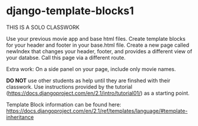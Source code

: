 # django-template-blocks1

THIS IS A SOLO CLASSWORK

Use your previous movie app and base html files. Create template blocks for your header and footer in your base.html file. Create a new page called newIndex that changes your header, footer, and provides a different view of your databse. Call this page via a different route.

Extra work:
On a side panel on your page, include only movie names.

<strong>DO NOT</strong> use other students as help until they are finshed with their classwork. Use instructions provided by the tutorial (https://docs.djangoproject.com/en/2.1/intro/tutorial01/) as a starting point.

Template Block information can be found here:
https://docs.djangoproject.com/en/2.1/ref/templates/language/#template-inheritance
